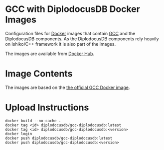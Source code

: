 # GCC with DiplodocusDB Docker Images

Configuration files for [Docker](https://www.docker.com/) images that contain [GCC](https://gcc.gnu.org/) and
the DiplodocusDB components. As the DiplodocusDB components rely heavily on Ishiko/C++ framework it is also
part of the images.

The images are available from [Docker Hub](https://hub.docker.com/r/diplodocusdb/gcc-diplodocusdb).

# Image Contents

The images are based on the [the official GCC Docker image](https://hub.docker.com/_/gcc).

# Upload Instructions

```
docker build --no-cache .
docker tag <id> diplodocusdb/gcc-diplodocusdb:latest
docker tag <id> diplodocusdb/gcc-diplodocusdb:<version>
docker login
docker push diplodocusdb/gcc-diplodocusdb:latest
docker push diplodocusdb/gcc-diplodocusdb:<version>
```
